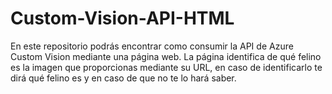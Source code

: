 # Custom-Vision-API-HTML
En este repositorio podrás encontrar como consumir la API de Azure Custom Vision mediante una página web. La página identifica de qué felino es la imagen que proporcionas mediante su URL, en caso de identificarlo te dirá qué felino es y en caso de que no te lo hará saber.
